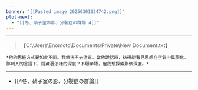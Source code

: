 ```yaml
---
banner: "[[Pasted image 20250301024742.png]]"
plot-next:
  - "[[冬、硝子室の影、分裂症の群論 4]]"
---
```



---

>【C:\Users\Enomoto\Documents\Private\New Document.txt】

	*他的思維方式是如此不同。我無法不去注意。當他說話時，彷彿能看見思想在空氣中具現化。那刺人的言語下，隱藏著怎樣的深度？不願承認，但我想探索那個深度。*

---



  - [[4冬、硝子室の影、分裂症の群論]]